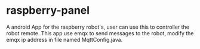 # raspberry-panel

A android App for the raspberry robot's, user can use this to controller the robot remote.
This app use emqx to send messages to the robot, modify the emqx ip address in file named MqttConfig.java.
